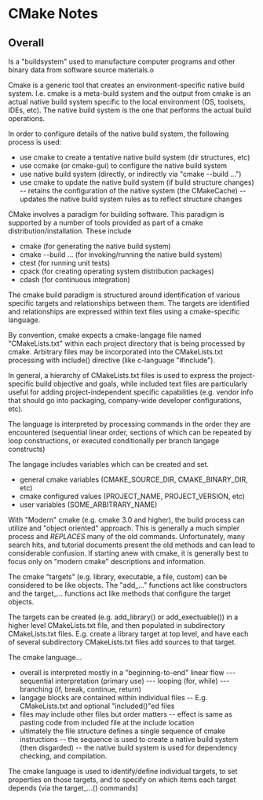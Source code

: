 
# CMake Notes

## Overall

Is a "buildsystem" used to manufacture computer programs and other binary
data from software source materials.o

Cmake is a generic tool that creates an environment-specific native build
system. I.e. cmake is a meta-build system and the output from cmake is
an actual native build system specific to the local environment (OS,
toolsets, IDEs, etc). The native build system is the one that performs
the actual build operations.

In order to configure details of the native build system, the following
process is used:
- use cmake to create a tentative native build system (dir structures, etc)
- use ccmake (or cmake-gui) to configure the native build system
- use native build system (directly, or indirectly via "cmake --build ...")
- use cmake to update the native build system (if build structure changes)
-- retains the configuration of the native system (the CMakeCache)
-- updates the native build system rules as to reflect structure changes

CMake involves a paradigm for building software. This paradigm is supported
by a number of tools provided as part of a cmake distribution/installation.
These include
- cmake (for generating the native build system)
- cmake --build ... (for invoking/running the native build system)
- ctest (for running unit tests)
- cpack (for creating operating system distribution packages)
- cdash (for continuous integration)

The cmake build paradigm is structured around identification of various
specific targets and relationships between them. The targets are identified
and relationships are expressed within text files using a cmake-specific
language.

By convention, cmake expects a cmake-langage file named "CMakeLists.txt"
within each project directory that is being processed by cmake. Arbitrary
files may be incorporated into the CMakeLists.txt processing with include()
directive (like c-language "#include").

In general, a hierarchy of CMakeLists.txt files is used to express the
project-specific build objective and goals, while included text files are
particularly useful for adding project-independent specific capabilities
(e.g. vendor info that should go into packaging, company-wide developer
configurations, etc).

The language is interpreted by processing commands in the order they are
encountered (sequential linear order, sections of which can be repeated by
loop constructions, or executed conditionally per branch langage constructs)

The langage includes variables which can be created and set.
- general cmake variables (CMAKE\_SOURCE\_DIR, CMAKE\_BINARY\_DIR, etc)
- cmake configured values (PROJECT\_NAME, PROJECT\_VERSION, etc)
- user variables (SOME\_ARBITRARY\_NAME)

With "Modern" cmake (e.g. cmake 3.0 and higher), the build process can
utilize and "object oriented" approach. This is generally a much simpler
process and *REPLACES* many of the old commands. Unfortunately, many
search hits, and tutorial documents present the old methods and can lead
to considerable confusion. If starting anew with cmake, it is generally best
to focus only on "modern cmake" descriptions and information.

The cmake "targets" (e.g. library, executable, a file, custom) can be
considered to be like objects. The "add\_..." functions act like constructors
and the target\_... functions act like methods that configure the target
objects.

The targets can be created (e.g. add\_library() or add\_exectuable()) in
a higher level CMakeLists.txt file, and then populated in subdirectory
CMakeLists.txt files. E.g. create a library target at top level, and have
each of several subdirectory CMakeLists.txt files add sources to that target.


The cmake language...
- overall is interpreted mostly in a "beginning-to-end" linear flow
--- sequential interpretation (primary use)
--- looping (for, while)
--- branching (if, break, continue, return)
- langage blocks are contained within individual files
-- E.g. CMakeLists.txt and optional "included()"ed files
- files may include other files but order matters
-- effect is same as pasting code from included file at the include location
- ultimately the file structure defines a single sequence of cmake instructions
-- the sequence is used to create a native build system (then disgarded)
-- the native build system is used for dependency checking, and compilation.

The cmake language is used to identify/define individual targets, to
set properties on those targets, and to specify on which items each target
depends (via the target\_...() commands)

